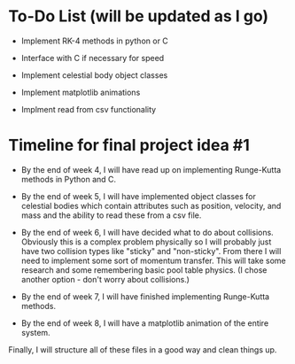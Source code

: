 # To-Do List (will be updated as I go)

* Implement RK-4 methods in python or C
* Interface with C if necessary for speed
* Implement celestial body object classes

* Implement matplotlib animations
* Implment read from csv functionality


# Timeline for final project idea #1

* By the end of week 4, I will have read up on implementing Runge-Kutta methods in Python and C.

* By the end of week 5, I will have implemented object classes for celestial bodies which contain attributes such as position, velocity, and mass and the ability to read these from a csv file.

* By the end of week 6, I will have decided what to do about collisions. Obviously this is a complex problem physically so I will probably just have two collision types like "sticky" and "non-sticky". From there I will need to implement some sort of momentum transfer. This will take some research and some remembering basic pool table physics. (I chose another option - don't worry about collisions.)

* By the end of week 7, I will have finished implementing Runge-Kutta methods.

* By the end of week 8, I will have a matplotlib animation of the entire system.

Finally, I will structure all of these files in a good way and clean things up.








